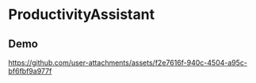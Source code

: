# ProductivityAssistant


## Demo


https://github.com/user-attachments/assets/f2e7616f-940c-4504-a95c-bf6fbf9a977f

